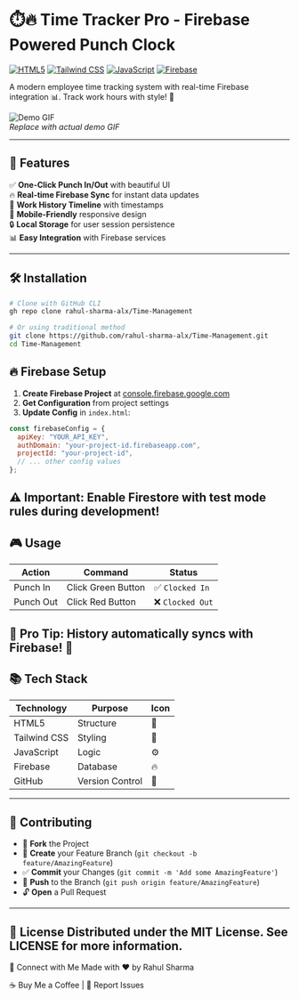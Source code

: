 # ⏱️🔥 Time Tracker Pro - Firebase Powered Punch Clock

<!-- ![Project Banner](https://via.placeholder.com/800x200.png?text=Time+Tracker+Pro+🚀+Firebase+Powered+Punch+Clock+⏰)  
*Replace with your actual banner image* -->

[![HTML5](https://img.shields.io/badge/HTML5-E34F26?style=for-the-badge&logo=html5&logoColor=white)](https://developer.mozilla.org/en-US/docs/Web/HTML) 
[![Tailwind CSS](https://img.shields.io/badge/Tailwind_CSS-38B2AC?style=for-the-badge&logo=tailwind-css&logoColor=white)](https://tailwindcss.com/) 
[![JavaScript](https://img.shields.io/badge/JavaScript-F7DF1E?style=for-the-badge&logo=javascript&logoColor=black)](https://developer.mozilla.org/en-US/docs/Web/JavaScript) 
[![Firebase](https://img.shields.io/badge/Firebase-FFCA28?style=for-the-badge&logo=firebase&logoColor=black)](https://firebase.google.com/)

A modern employee time tracking system with real-time Firebase integration 📊. Track work hours with style! 💼

![Demo GIF](https://via.placeholder.com/800x400.gif?text=Punch+In+➡️+Punch+Out+Demo+✨)  
*Replace with actual demo GIF*

---

## 🚀 Features
✅ **One-Click Punch In/Out** with beautiful UI  
🔥 **Real-time Firebase Sync** for instant data updates  
📅 **Work History Timeline** with timestamps  
📱 **Mobile-Friendly** responsive design  
🔒 **Local Storage** for user session persistence  
📊 **Easy Integration** with Firebase services  

---

## 🛠️ Installation

```bash
# Clone with GitHub CLI
gh repo clone rahul-sharma-alx/Time-Management

# Or using traditional method
git clone https://github.com/rahul-sharma-alx/Time-Management.git
cd Time-Management
```
## 🔥 Firebase Setup

1. **Create Firebase Project** at [console.firebase.google.com](https://console.firebase.google.com/)  
2. **Get Configuration** from project settings  
3. **Update Config** in `index.html`:

```javascript
const firebaseConfig = {
  apiKey: "YOUR_API_KEY",
  authDomain: "your-project-id.firebaseapp.com",
  projectId: "your-project-id",
  // ... other config values
};
```
⚠️ Important: Enable Firestore with test mode rules during development!
---
## 🎮 Usage

| **Action**   | **Command**            | **Status**          |
|-------------|------------------------|---------------------|
| Punch In    | Click Green Button      | ✅ `Clocked In`      |
| Punch Out   | Click Red Button        | ❌ `Clocked Out`     |

📌 Pro Tip: History automatically syncs with Firebase! 🔄
---
## 📚 Tech Stack

| **Technology**   | **Purpose**        | **Icon** |
|------------------|---------------------|----------|
| HTML5            | Structure            | 📄        |
| Tailwind CSS     | Styling              | 🎨        |
| JavaScript       | Logic                | ⚙️         |
| Firebase         | Database             | 🔥         |
| GitHub           | Version Control       | 🐙         |

---
## 🤝 Contributing

- 🍴 **Fork** the Project  
- 🌿 **Create** your Feature Branch (`git checkout -b feature/AmazingFeature`)  
- ✅ **Commit** your Changes (`git commit -m 'Add some AmazingFeature'`)  
- 🚀 **Push** to the Branch (`git push origin feature/AmazingFeature`)  
- 🔓 **Open** a Pull Request  

---
📄 License
Distributed under the MIT License. See LICENSE for more information.
---

💖 Connect with Me
Made with ❤️ by Rahul Sharma

☕ Buy Me a Coffee |
🐛 Report Issues


